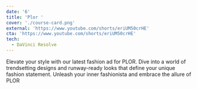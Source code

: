 ```yaml
---
date: '6'
title: 'Plor '
cover: './course-card.png'
external: 'https://www.youtube.com/shorts/eriUM50crHE'
cta: 'https://www.youtube.com/shorts/eriUM50crHE'
tech:
  - DaVinci Resolve
---
```


Elevate your style with our latest fashion ad for PLOR. Dive into a world of trendsetting designs and runway-ready looks that define your unique fashion statement. Unleash your inner fashionista and embrace the allure of PLOR
